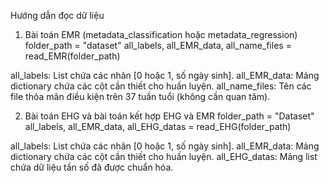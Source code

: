 Hướng dẫn đọc dữ liệu
1. Bài toán EMR (metadata_classification hoặc metadata_regression)
folder_path = "dataset"
all_labels, all_EMR_data, all_name_files = read_EMR(folder_path)


all_labels: List chứa các nhãn [0 hoặc 1, số ngày sinh].
all_EMR_data: Mảng dictionary chứa các cột cần thiết cho huấn luyện.
all_name_files: Tên các file thỏa mãn điều kiện trên 37 tuần tuổi (không cần quan tâm).

2. Bài toán EHG và bài toán kết hợp EHG và EMR
folder_path = "Dataset"
all_labels, all_EMR_data, all_EHG_datas = read_EHG(folder_path)


all_labels: List chứa các nhãn [0 hoặc 1, số ngày sinh].
all_EMR_data: Mảng dictionary chứa các cột cần thiết cho huấn luyện.
all_EHG_datas: Mảng list chứa dữ liệu tần số đã được chuẩn hóa.
